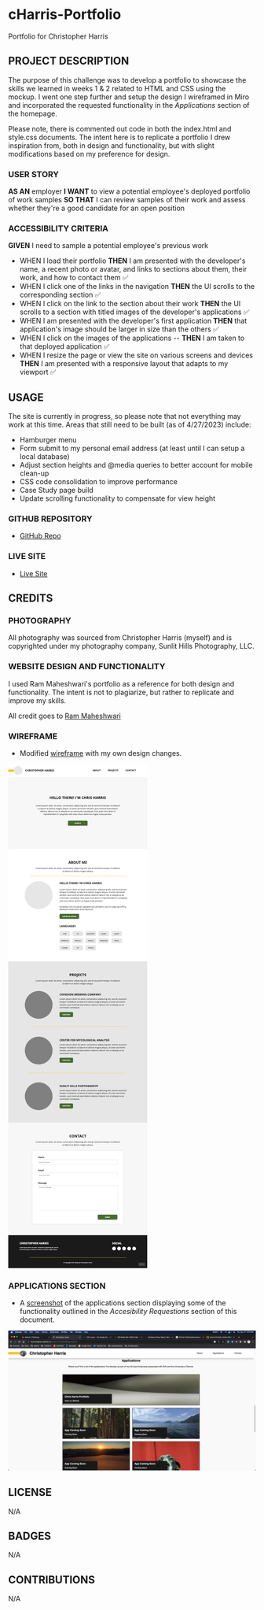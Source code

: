 # cHarris-Portfolio
Portfolio for Christopher Harris

## PROJECT DESCRIPTION
The purpose of this challenge was to develop a portfolio to showcase the skills we learned in weeks 1 & 2 related to HTML and CSS using the mockup. I went one step further and setup the design I wireframed in Miro and incorporated the requested functionality in the *Applications* section of the homepage.

Please note, there is commented out code in both the index.html and style.css documents. The intent here is to replicate a portfolio I drew inspiration from, both in design and functionality, but with slight modifications based on my preference for design. 

### USER STORY
**AS AN** employer **I WANT** to view a potential employee's deployed portfolio of work samples **SO THAT** I can review samples of their work and assess whether they're a good candidate for an open position

### ACCESSIBILITY CRITERIA
**GIVEN** I need to sample a potential employee's previous work
- WHEN I load their portfolio
**THEN** I am presented with the developer's name, a recent photo or avatar, and links to sections  about them, their work, and how to contact them ✅ 
- WHEN I click one of the links in the navigation
**THEN** the UI scrolls to the corresponding section ✅ 
- WHEN I click on the link to the section about their work
**THEN** the UI scrolls to a section with titled images of the developer's applications ✅ 
- WHEN I am presented with the developer's first application
**THEN** that application's image should be larger in size than the others ✅ 
- WHEN I click on the images of the applications
-- **THEN** I am taken to that deployed application ✅ 
- WHEN I resize the page or view the site on various screens and devices
**THEN** I am presented with a responsive layout that adapts to my viewport ✅ 

## USAGE
The site is currently in progress, so please note that not everything may work at this time. Areas that still need to be built (as of 4/27/2023) include:

- Hamburger menu
- Form submit to my personal email address (at least until I can setup a local database)
- Adjust section heights and @media queries to better account for mobile clean-up
- CSS code consolidation to improve performance
- Case Study page build
- Update scrolling functionality to compensate for view height

### GITHUB REPOSITORY
- [GitHub Repo](https://github.com/FourStringFunk/cHarris-Portfolio)

### LIVE SITE
- [Live Site](https://fourstringfunk.github.io/cHarris-Portfolio/)

## CREDITS
### PHOTOGRAPHY
All photography was sourced from Christopher Harris (myself) and is copyrighted under my photography company, Sunlit Hills Photography, LLC. 

### WEBSITE DESIGN AND FUNCTIONALITY
I used Ram Maheshwari's portfolio as a reference for both design and functionality. The intent is not to plagiarize, but rather to replicate and improve my skills. 

All credit goes to [Ram Maheshwari](https://www.rammaheshwari.com/) 

### WIREFRAME
- Modified [wireframe](https://raw.githubusercontent.com/FourStringFunk/cHarris-Portfolio/main/assets/images/Photos/Wireframe-cHarrisPortfolio-Homepage.jpeg) with my own design changes. 

![Homepage Wireframe](https://raw.githubusercontent.com/FourStringFunk/cHarris-Portfolio/main/assets/images/Photos/Wireframe-cHarrisPortfolio-Homepage.jpeg)

### APPLICATIONS SECTION
- A [screenshot](https://raw.githubusercontent.com/FourStringFunk/cHarris-Portfolio/main/assets/images/Photos/cHarris-Portfolio-Applications.png) of the applications section displaying some of the functionality outlined in the *Accesibility Requestions* section of this document.

![Applications Section](https://raw.githubusercontent.com/FourStringFunk/cHarris-Portfolio/main/assets/images/Photos/cHarris-Portfolio-Applications.png)

## LICENSE
N/A

## BADGES
N/A

## CONTRIBUTIONS
N/A
